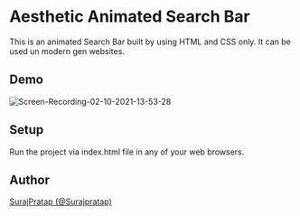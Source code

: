 # Aesthetic Animated Search Bar

This is an animated Search Bar built by using HTML and CSS only. It can be used un modern gen websites.
<br>
## Demo

![Screen-Recording-_02-10-2021-13-53-28_](https://user-images.githubusercontent.com/72148786/135709185-362e2fdd-e5d3-4450-ba45-5abfb150adb2.gif)
<br>
## Setup

Run the project via index.html file in any of your web browsers.
<br>
## Author

[SurajPratap (@Surajpratap)](https://github.com/SurajPratap10)


